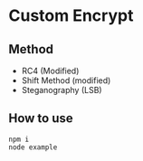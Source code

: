 # Custom Encrypt

## Method

- RC4 (Modified)
- Shift Method (modified)
- Steganography (LSB)

## How to use

```
npm i
node example
```
